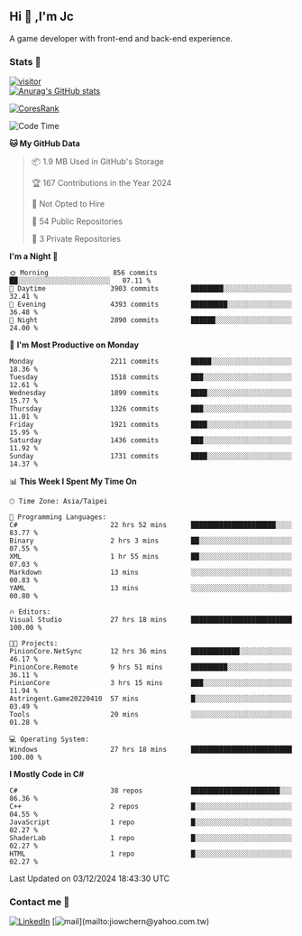 ## Hi 👋 ,I'm Jc  

A game developer with front-end and back-end experience.  

### Stats  📝
[![visitor](https://visitor-badge.glitch.me/badge?page_id=jiowchern.jiowchern&style=flat-square&color=0088cc)](https://visitor-badge.glitch.me/badge?page_id=jiowchern.jiowchern&style=flat-square&color=0088cc)  
[![Anurag's GitHub stats](https://github-readme-stats.vercel.app/api?username=jiowchern&count_private=true&&show_icons=true)](https://github.com/anuraghazra/github-readme-stats)  
<!-- [![trophy](https://github-profile-trophy.vercel.app/?username=jiowchern)](https://github.com/ryo-ma/github-profile-trophy)   -->
[![CoresRank](https://cr-ss-service.azurewebsites.net/api/ScreenShot?widget=summary&username=jiowchern)](https://cr-ss-service.azurewebsites.net/api/ScreenShot?widget=summary&username=jiowchern)


<!--START_SECTION:waka-->
![Code Time](http://img.shields.io/badge/Code%20Time-1%2C301%20hrs%2048%20mins-blue)

**🐱 My GitHub Data** 

> 📦 1.9 MB Used in GitHub's Storage 
 > 
> 🏆 167 Contributions in the Year 2024
 > 
> 🚫 Not Opted to Hire
 > 
> 📜 54 Public Repositories 
 > 
> 🔑 3 Private Repositories 
 > 
**I'm a Night 🦉** 

```text
🌞 Morning                856 commits         ██░░░░░░░░░░░░░░░░░░░░░░░   07.11 % 
🌆 Daytime                3903 commits        ████████░░░░░░░░░░░░░░░░░   32.41 % 
🌃 Evening                4393 commits        █████████░░░░░░░░░░░░░░░░   36.48 % 
🌙 Night                  2890 commits        ██████░░░░░░░░░░░░░░░░░░░   24.00 % 
```
📅 **I'm Most Productive on Monday** 

```text
Monday                   2211 commits        █████░░░░░░░░░░░░░░░░░░░░   18.36 % 
Tuesday                  1518 commits        ███░░░░░░░░░░░░░░░░░░░░░░   12.61 % 
Wednesday                1899 commits        ████░░░░░░░░░░░░░░░░░░░░░   15.77 % 
Thursday                 1326 commits        ███░░░░░░░░░░░░░░░░░░░░░░   11.01 % 
Friday                   1921 commits        ████░░░░░░░░░░░░░░░░░░░░░   15.95 % 
Saturday                 1436 commits        ███░░░░░░░░░░░░░░░░░░░░░░   11.92 % 
Sunday                   1731 commits        ████░░░░░░░░░░░░░░░░░░░░░   14.37 % 
```


📊 **This Week I Spent My Time On** 

```text
🕑︎ Time Zone: Asia/Taipei

💬 Programming Languages: 
C#                       22 hrs 52 mins      █████████████████████░░░░   83.77 % 
Binary                   2 hrs 3 mins        ██░░░░░░░░░░░░░░░░░░░░░░░   07.55 % 
XML                      1 hr 55 mins        ██░░░░░░░░░░░░░░░░░░░░░░░   07.03 % 
Markdown                 13 mins             ░░░░░░░░░░░░░░░░░░░░░░░░░   00.83 % 
YAML                     13 mins             ░░░░░░░░░░░░░░░░░░░░░░░░░   00.80 % 

🔥 Editors: 
Visual Studio            27 hrs 18 mins      █████████████████████████   100.00 % 

🐱‍💻 Projects: 
PinionCore.NetSync       12 hrs 36 mins      ████████████░░░░░░░░░░░░░   46.17 % 
PinionCore.Remote        9 hrs 51 mins       █████████░░░░░░░░░░░░░░░░   36.11 % 
PinionCore               3 hrs 15 mins       ███░░░░░░░░░░░░░░░░░░░░░░   11.94 % 
Astringent.Game20220410  57 mins             █░░░░░░░░░░░░░░░░░░░░░░░░   03.49 % 
Tools                    20 mins             ░░░░░░░░░░░░░░░░░░░░░░░░░   01.28 % 

💻 Operating System: 
Windows                  27 hrs 18 mins      █████████████████████████   100.00 % 
```

**I Mostly Code in C#** 

```text
C#                       38 repos            ██████████████████████░░░   86.36 % 
C++                      2 repos             █░░░░░░░░░░░░░░░░░░░░░░░░   04.55 % 
JavaScript               1 repo              █░░░░░░░░░░░░░░░░░░░░░░░░   02.27 % 
ShaderLab                1 repo              █░░░░░░░░░░░░░░░░░░░░░░░░   02.27 % 
HTML                     1 repo              █░░░░░░░░░░░░░░░░░░░░░░░░   02.27 % 
```




 Last Updated on 03/12/2024 18:43:30 UTC
<!--END_SECTION:waka-->



### Contact me 💬
[![LinkedIn](https://img.shields.io/badge/-JiowchernChen-0077B5?style==flat-square&logo=LinkedIn&logoColor=white)](https://www.linkedin.com/in/jiowchern-chen-4aaa90b7/) [![mail](https://img.shields.io/badge/-jiowchern%40yahoo.com.tw-blueviolet?style=flat-square&logo=yahoo!)](mailto:jiowchern@yahoo.com.tw)    

<!-- [![Linkedin Badge](https://img.shields.io/badge/-LinkedIn-blue?style=flat-square&logo=Linkedin&logoColor=white&link=https://www.linkedin.com/in/jiowchern-chen-4aaa90b7/)](https://www.linkedin.com/in/jiowchern-chen-4aaa90b7/) -->


<!--
**jiowchern/jiowchern** is a ✨ _special_ ✨ repository because its `README.md` (this file) appears on your GitHub profile.

Here are some ideas to get you started:

- 🔭 I’m currently working on ...
- 🌱 I’m currently learning ...
- 👯 I’m looking to collaborate on ...
- 🤔 I’m looking for help with ...
- 💬 Ask me about ...
- 📫 How to reach me: ...
- 😄 Pronouns: ...
- ⚡ Fun fact: ...
-->

